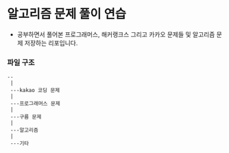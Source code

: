 # 알고리즘 문제 풀이 연습

- 공부하면서 풀어본 프로그래머스, 해커랭크스 그리고 카카오 문제들 및 알고리즘 문제 저장하는 리포입니다.

### 파일 구조

```
--
 |
 ---kakao 코딩 문제
 |
 ---프로그래머스 문제
 |
 ---구름 문제
 |
 ---알고리즘
 |
 ---기타
```
